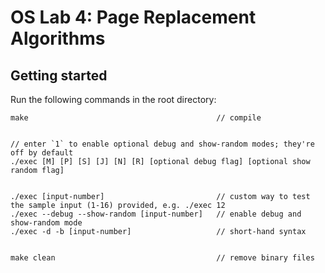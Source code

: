 # OS Lab 4: Page Replacement Algorithms

## Getting started

Run the following commands in the root directory:

```
make                                          // compile


// enter `1` to enable optional debug and show-random modes; they're off by default
./exec [M] [P] [S] [J] [N] [R] [optional debug flag] [optional show random flag]


./exec [input-number]                         // custom way to test the sample input (1-16) provided, e.g. ./exec 12
./exec --debug --show-random [input-number]   // enable debug and show-random mode
./exec -d -b [input-number]                   // short-hand syntax


make clean                                    // remove binary files
```